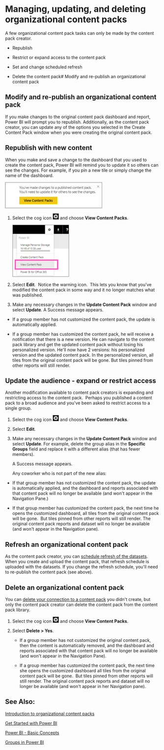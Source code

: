﻿<properties 
   pageTitle="Manage, update, and delete organizational content packs"
   description="Manage, update, and delete organizational content packs"
   services="powerbi" 
   documentationCenter="" 
   authors="pcw3187" 
   manager="mblythe" 
   editor=""
   tags=""/>
 
<tags
   ms.service="powerbi"
   ms.devlang="NA"
   ms.topic="article"
   ms.tgt_pltfrm="NA"
   ms.workload="powerbi"
   ms.date="10/14/2015"
   ms.author="v-pawrig"/>
# Managing, updating, and deleting organizational content packs

A few organizational content pack tasks can only be made by the content pack creator.

-   Republish

-   Restrict or expand access to the content pack

-   Set and change scheduled refresh

-   Delete the content pack# Modify and re-publish an organizational content pack

## Modify and re-publish an organizational content pack
If you make changes to the original content pack dashboard and report, Power BI will prompt you to republish. Additionally, as the content pack creator, you can update any of the options you selected in the Create Content Pack window when you were creating the original content pack. 

## Republish with new content

When you make and save a change to the dashboard that you used to create the content pack, Power BI will remind you to update it so others can see the changes. For example, if you pin a new tile or simply change the name of the dashboard.

![](media/powerbi-service-organizational-content-packs-manage-update-delete/PBI_ContPkChangesMessage.png)

1.  Select the cog icon ![](media/powerbi-service-organizational-content-packs-manage-update-delete/cog.png) and choose **View Content Packs**.

    ![](media/powerbi-service-organizational-content-packs-manage-update-delete/PBI_ViewContentPack.png)

2.  Select **Edit**.  Notice the warning icon.  This lets you know that you've modified the content pack in some way and it no longer matches what was published.

3.  Make any necessary changes in the **Update Content Pack** window and select **Update**. A Success message appears.

-   If a group member has not customized the content pack, the update is automatically applied.

-   If a group member has customized the content pack, he will receive a notification that there is a new version.  He can navigate to the content pack library and get the updated content pack without losing his personalized version.  He'll now have 2 versions: his personalized version and the updated content pack.  In the personalized version, all tiles from the original content pack will be gone.  But tiles pinned from other reports will still render.    

## Update the audience - expand or restrict access

Another modification available to content pack creators is expanding and restricting access to the content pack.  Perhaps you published a content pack to a broad audience and you've been asked to restrict access to a single group.  

1.  Select the cog icon ![](media/powerbi-service-organizational-content-packs-manage-update-delete/cog.png) and choose **View Content Packs**.

2.  Select **Edit**. 

3.  Make any necessary changes in the **Update Content Pack** window and select **Update**. For example, delete the group alias in the **Specific Groups** field and replace it with a different alias (that has fewer members).

    A Success message appears.

    Any coworker who is not part of the new alias:

-   If that group member has not customized the content pack, the update is automatically applied, and the dashboard and reports associated with that content pack will no longer be available (and won't appear in the Navigation Pane.)

-   If that group member has customized the content pack, the next time he opens the customized dashboard, all tiles from the original content pack will be gone.  But tiles pinned from other reports will still render. The original content pack reports and dataset will no longer be available (and won't appear in the Navigation pane).   

## Refresh an organizational content pack

As the content pack creator, you can [schedule refresh of the datasets](https://support.powerbi.com/knowledgebase/articles/474669).  When you create and upload the content pack, that refresh schedule is uploaded with the datasets. If you change the refresh schedule, you'll need to re-publish the content pack (see above).

## Delete an organizational content pack

You can [delete your connection to a content pack](https://support.powerbi.com/knowledgebase/articles/663661) you didn't create, but only the content pack creator can delete the content pack from the content pack library.

1. Select the cog icon ![](media/powerbi-service-organizational-content-packs-manage-update-delete/cog.png) and choose **View Content Packs**.

2. Select **Delete \> Yes**. 

	-   If a group member has not customized the original content pack, then the content is automatically removed, and the dashboard and reports associated with that content pack will no longer be available (and won't appear in the Navigation Pane).

	-   If a group member has customized the content pack, the next time she opens the customized dashboard all tiles from the original content pack will be gone.  But tiles pinned from other reports will still render. The original content pack reports and dataset will no longer be available (and won't appear in her Navigation pane).

## See Also:

[Introduction to organizational content packs](https://support.powerbi.com/knowledgebase/articles/651040)

[Get Started with Power BI](http://support.powerbi.com/knowledgebase/articles/430814)

[Power BI - Basic Concepts](http://support.powerbi.com/knowledgebase/articles/487029)

[Groups in Power BI](http://support.powerbi.com/knowledgebase/articles/654247%0A)

